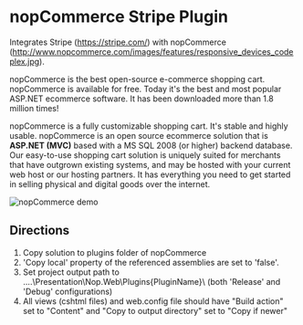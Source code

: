 ﻿nopCommerce Stripe Plugin
=========================

Integrates Stripe (https://stripe.com/) with nopCommerce (http://www.nopcommerce.com/images/features/responsive_devices_codeplex.jpg).

nopCommerce is the best open-source e-commerce shopping cart. nopCommerce is available for free. Today it's the best and most popular ASP.NET ecommerce software. It has been downloaded more than 1.8 million times!

nopCommerce is a fully customizable shopping cart. It's stable and highly usable. nopCommerce is an open source ecommerce solution that is **ASP.NET (MVC)** based with a MS SQL 2008 (or higher) backend database. Our easy-to-use shopping cart solution is uniquely suited for merchants that have outgrown existing systems, and may be hosted with your current web host or our hosting partners. It has everything you need to get started in selling physical and digital goods over the internet.

![nopCommerce demo](http://www.nopcommerce.com/images/features/responsive_devices_codeplex.jpg)

Directions
----------

1. Copy solution to plugins folder of nopCommerce
2. 'Copy local' property of the referenced assemblies are set to 'false'.
3. Set project output path to ..\..\Presentation\Nop.Web\Plugins\{PluginName}\ (both 'Release' and 'Debug' configurations)
4. All views (cshtml files) and web.config file should have "Build action" set to "Content" and "Copy to output directory" set to "Copy if newer"